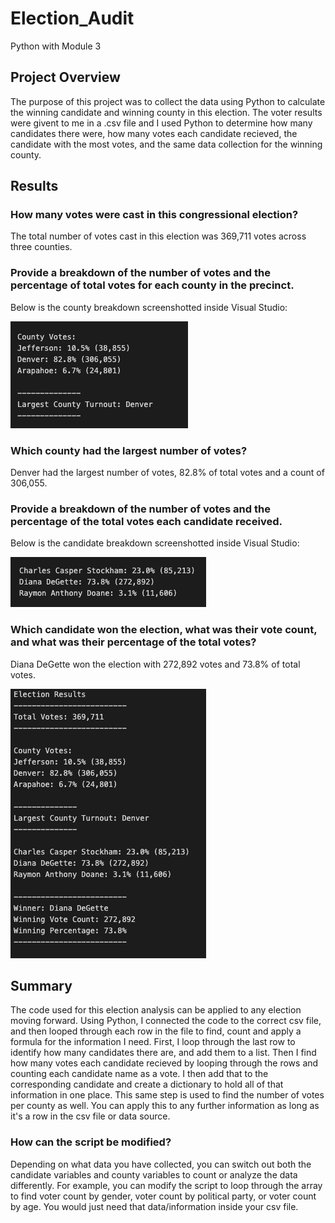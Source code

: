 # Election_Audit
Python with Module 3
## Project Overview 
The purpose of this project was to collect the data using Python to calculate the winning candidate and winning county in this election. The voter results were givent to me in a .csv file and I used Python to determine how many candidates there were, how many votes each candidate recieved, the candidate with the most votes, and the same data collection for the winning county. 

## Results

### How many votes were cast in this congressional election?
The total number of votes cast in this election was 369,711 votes across three counties.

### Provide a breakdown of the number of votes and the percentage of total votes for each county in the precinct.
Below is the county breakdown screenshotted inside Visual Studio:

![county_votes](Resources/county_results.png)

### Which county had the largest number of votes?

Denver had the largest number of votes, 82.8% of total votes and a count of 306,055. 

### Provide a breakdown of the number of votes and the percentage of the total votes each candidate received.
Below is the candidate breakdown screenshotted inside Visual Studio:

![candidate_votes](Resources/candidate_results.png)

### Which candidate won the election, what was their vote count, and what was their percentage of the total votes?
Diana DeGette won the election with 272,892 votes and 73.8% of total votes.

![full report](Resources/results_image.png)

## Summary
The code used for this election analysis can be applied to any election moving forward. Using Python, I connected the code to the correct csv file, and then looped through each row in the file to find, count and apply a formula for the information I need. First, I loop through the last row to identify how many candidates there are, and add them to a list. Then I find how many votes each candidate recieved by looping through the rows and counting each candidate name as a vote. I then add that to the corresponding candidate and create a dictionary to hold all of that information in one place. This same step is used to find the number of votes per county as well. You can apply this to any further information as long as it's a row in the csv file or data source.

### How can the script be modified?
Depending on what data you have collected, you can switch out both the candidate variables and county variables to count or analyze the data differently. For example, you can modify the script to loop through the array to find voter count by gender, voter count by political party, or voter count by age. You would just need that data/information inside your csv file.
